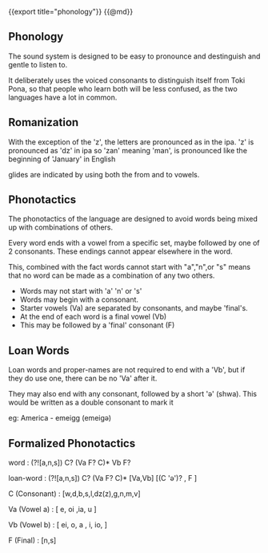 {{export title="phonology"}}
{{@md}}

Phonology
--------

The sound system is designed to be easy to pronounce and destinguish and gentle to listen to.

It deliberately uses the voiced consonants to distinguish itself from Toki Pona, so that people who learn both will be less confused, as the two languages have a lot in common.

Romanization
------------

With the exception of the 'z', the letters are pronounced as in the ipa.
'z' is pronounced as 'dz' in ipa
so 'zan' meaning 'man', is pronounced like the beginning of 'January' in English

glides are indicated by using both the from and to vowels.

Phonotactics
----------

The phonotactics of the language are designed to avoid words being mixed up with combinations of others. 

Every word ends with a vowel from a specific set, maybe followed by one of 2 consonants. These endings cannot appear elsewhere in the word.

This, combined with the fact words cannot start with "a","n",or "s" means that no word can be made as a combination of any two others.

* Words may not start with 'a' 'n' or 's'
* Words may begin with a consonant.
* Starter vowels (Va) are separated by consonants, and maybe 'final's.
* At the end of each word is a final vowel (Vb) 
* This may be followed by a 'final' consonant (F)


Loan Words
--------

Loan words and proper-names are not required to end with a 'Vb', but if they do use one, there can be no 'Va' after it.

They may also end with any consonant, followed by a short 'ə' (shwa). This would be written as a double consonant to mark it

eg: America - emeigg (emeigə)


Formalized Phonotactics
-------------

word : (?![a,n,s]) C? (Va F? C)\* Vb F?

loan-word : (?![a,n,s]) C? (Va F? C)\* \[Va,Vb] [(C 'ə')? , F ]

C (Consonant) : [w,d,b,s,l,dz(z),g,n,m,v]

Va (Vowel a) : [ e, oi ,ia, u ]

Vb (Vowel b) : [ ei, o, a , i, io,  ]

F (Final) : [n,s]




